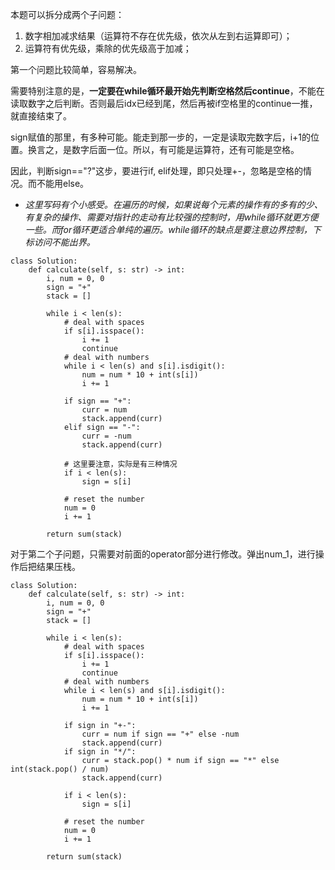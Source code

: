 本题可以拆分成两个子问题：
1. 数字相加减求结果（运算符不存在优先级，依次从左到右运算即可）；
2. 运算符有优先级，乘除的优先级高于加减；

第一个问题比较简单，容易解决。

需要特别注意的是，**一定要在while循环最开始先判断空格然后continue**，不能在读取数字之后判断。否则最后idx已经到尾，然后再被if空格里的continue一推，就直接结束了。

sign赋值的那里，有多种可能。能走到那一步的，一定是读取完数字后，i+1的位置。换言之，是数字后面一位。所以，有可能是运算符，还有可能是空格。

因此，判断sign=="?"这步，要进行if, elif处理，即只处理+-，忽略是空格的情况。而不能用else。

- *这里写码有个小感受。在遍历的时候，如果说每个元素的操作有的多有的少、有复杂的操作、需要对指针的走动有比较强的控制时，用while循环就更方便一些。而for循环更适合单纯的遍历。while循环的缺点是要注意边界控制，下标访问不能出界。*
```
class Solution:
    def calculate(self, s: str) -> int:
        i, num = 0, 0
        sign = "+"
        stack = []
        
        while i < len(s):
            # deal with spaces
            if s[i].isspace():
                i += 1
                continue
            # deal with numbers
            while i < len(s) and s[i].isdigit():
                num = num * 10 + int(s[i])
                i += 1
            
            if sign == "+":
                curr = num
                stack.append(curr)
            elif sign == "-":
                curr = -num
                stack.append(curr)

            # 这里要注意，实际是有三种情况
            if i < len(s):
                sign = s[i]
            
            # reset the number
            num = 0
            i += 1
            
        return sum(stack)
```


对于第二个子问题，只需要对前面的operator部分进行修改。弹出num_1，进行操作后把结果压栈。
```
class Solution:
    def calculate(self, s: str) -> int:
        i, num = 0, 0
        sign = "+"
        stack = []
        
        while i < len(s):
            # deal with spaces
            if s[i].isspace():
                i += 1
                continue
            # deal with numbers
            while i < len(s) and s[i].isdigit():
                num = num * 10 + int(s[i])
                i += 1
            
            if sign in "+-":
                curr = num if sign == "+" else -num
                stack.append(curr)
            if sign in "*/":
                curr = stack.pop() * num if sign == "*" else int(stack.pop() / num)
                stack.append(curr)

            if i < len(s):
                sign = s[i]
            
            # reset the number
            num = 0
            i += 1
            
        return sum(stack)
```
